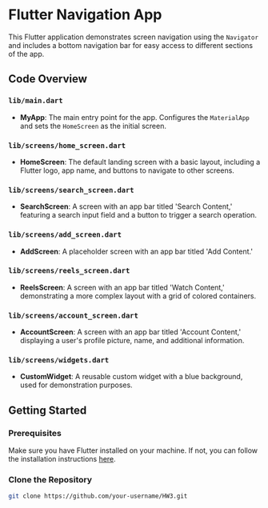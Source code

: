 # Flutter Navigation App

This Flutter application demonstrates screen navigation using the `Navigator` and includes a bottom navigation bar for easy access to different sections of the app.

## Code Overview

### `lib/main.dart`

- **MyApp**: The main entry point for the app. Configures the `MaterialApp` and sets the `HomeScreen` as the initial screen.

### `lib/screens/home_screen.dart`

- **HomeScreen**: The default landing screen with a basic layout, including a Flutter logo, app name, and buttons to navigate to other screens.

### `lib/screens/search_screen.dart`

- **SearchScreen**: A screen with an app bar titled 'Search Content,' featuring a search input field and a button to trigger a search operation.

### `lib/screens/add_screen.dart`

- **AddScreen**: A placeholder screen with an app bar titled 'Add Content.'

### `lib/screens/reels_screen.dart`

- **ReelsScreen**: A screen with an app bar titled 'Watch Content,' demonstrating a more complex layout with a grid of colored containers.

### `lib/screens/account_screen.dart`

- **AccountScreen**: A screen with an app bar titled 'Account Content,' displaying a user's profile picture, name, and additional information.

### `lib/screens/widgets.dart`

- **CustomWidget**: A reusable custom widget with a blue background, used for demonstration purposes.

## Getting Started

### Prerequisites

Make sure you have Flutter installed on your machine. If not, you can follow the installation instructions [here](https://flutter.dev/docs/get-started/install).

### Clone the Repository

```bash
git clone https://github.com/your-username/HW3.git
